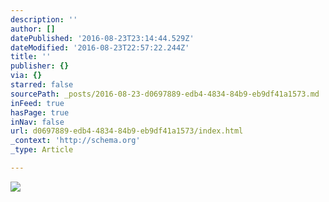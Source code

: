```yaml
---
description: ''
author: []
datePublished: '2016-08-23T23:14:44.529Z'
dateModified: '2016-08-23T22:57:22.244Z'
title: ''
publisher: {}
via: {}
starred: false
sourcePath: _posts/2016-08-23-d0697889-edb4-4834-84b9-eb9df41a1573.md
inFeed: true
hasPage: true
inNav: false
url: d0697889-edb4-4834-84b9-eb9df41a1573/index.html
_context: 'http://schema.org'
_type: Article

---
```

![](https://the-grid-user-content.s3-us-west-2.amazonaws.com/44d5c574-2655-497e-b043-687d57758d67.jpg)